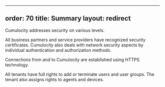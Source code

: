 
---
order: 70
title: Summary
layout: redirect
---

Cumulocity addresses security on various levels.

All business partners and service providers have recognized security certificates. Cumulocity also deals with network security aspects by individual authentication and authorization methods. 

Connections from and to Cumulocity are established using HTTPS technology.

All tenants have full rights to add or terminate users and user groups. The tenant also assigns rights to agents and devices.

